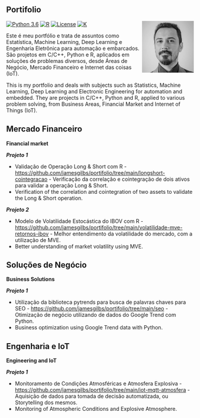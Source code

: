 ## Portifolio

<a href='https://github.com/jamesgilbs/portifolio'><img src='figures/james.jpeg' align="right" height="139" /></a>

[![Python 3.6](https://img.shields.io/badge/Python-3.8-blue.svg)](#)
[![R](https://img.shields.io/badge/RStudio-1.4-green)](#)
[![License](https://img.shields.io/badge/Code%20License-MIT-blue.svg)](LICENSE)
[![K](https://img.shields.io/badge/Knime-4.4.1-yellow)](#)

Este é meu portfólio e trata de assuntos como Estatística, Machine Learning, Deep Learning e Engenharia Eletrônica para automação e embarcados. São projetos em C/C++, Python e R, aplicados em soluções de problemas diversos, desde Áreas de Negócio, Mercado Financeiro e Internet das coisas (IoT).

This is my portfolio and deals with subjects such as Statistics, Machine Learning, Deep Learning and Electronic Engineering for automation and embedded. They are projects in C/C++, Python and R, applied to various problem solving, from Business Areas, Financial Market and Internet of Things (IoT).

## Mercado Financeiro
**Financial market**

***Projeto 1***
- Validação de Operação Long & Short com R - https://github.com/jamesgilbs/portifolio/tree/main/longshort-cointegracao - Verificação da correlação e cointegração de dois ativos para validar a operação Long & Short.
- Verification of the correlation and cointegration of two assets to validate the Long & Short operation.

***Projeto 2***
- Modelo de Volatilidade Estocástica do IBOV com R - https://github.com/jamesgilbs/portifolio/tree/main/volatilidade-mve-retornos-ibov - Melhor entendimento da volatilidade do mercado, com a utilização de MVE.
- Better understanding of market volatility using MVE.
 
## Soluções de Negócio
**Business Solutions**

***Projeto 1***
- Utilização da biblioteca pytrends para busca de palavras chaves para SEO - https://github.com/jamesgilbs/portifolio/tree/main/seo - Otimização de negócio utilizando de dados do Google Trend com Python.
- Business optimization using Google Trend data with Python.

## Engenharia e IoT
**Engineering and IoT**

***Projeto 1***
- Monitoramento de Condições Atmosféricas e Atmosfera Explosiva - https://github.com/jamesgilbs/portifolio/tree/main/iot-mqtt-atmosfera - Aquisição de dados para tomada de decisão automatizada, ou Storytelling dos mesmos.
- Monitoring of Atmospheric Conditions and Explosive Atmosphere.
